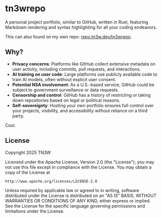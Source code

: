 # tn3wrepo
A personal project portfolio, similar to GitHub, written in Rust, featuring Markdown rendering and syntax highlighting for all your coding endeavors.

This can also found on my own repo: [repo.tn3w.dev/tn3wrepo](https://repo.tn3w.dev/tn3wrepo).

## Why?  
- **Privacy concerns**: Platforms like GitHub collect extensive metadata on user activity, including commits, pull requests, and interactions.  
- **AI training on user code**: Large platforms use publicly available code to train AI models, often without explicit user consent.  
- **Potential NSA involvement**: As a U.S.-based service, GitHub could be subject to government surveillance or data requests.  
- **Censorship and control**: GitHub has a history of restricting or taking down repositories based on legal or political reasons.  
- **Self-sovereignty**: Hosting your own portfolio ensures full control over your projects, visibility, and accessibility without reliance on a third party.

Cool.

## License
Copyright 2025 TN3W

Licensed under the Apache License, Version 2.0 (the "License");
you may not use this file except in compliance with the License.
You may obtain a copy of the License at

    http://www.apache.org/licenses/LICENSE-2.0

Unless required by applicable law or agreed to in writing, software
distributed under the License is distributed on an "AS IS" BASIS,
WITHOUT WARRANTIES OR CONDITIONS OF ANY KIND, either express or implied.
See the License for the specific language governing permissions and
limitations under the License.
